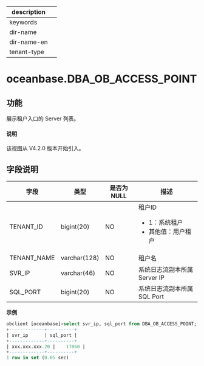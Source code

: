 |description||
|---|---|
|keywords||
|dir-name||
|dir-name-en||
|tenant-type||

# oceanbase.DBA_OB_ACCESS_POINT

## 功能

展示租户入口的 Server 列表。

 <main id="notice" type='explain'>
   <h4>说明</h4>
   <p>该视图从 V4.2.0 版本开始引入。</p>
 </main>

## 字段说明

| 字段 | 类型 | 是否为 NULL | 描述 |
| --- | --- | --- | --- |
| TENANT_ID | bigint(20)   | NO | 租户ID<ul><li>1：系统租户  </li><li>其他值：用户租户 </li></ul>|
| TENANT_NAME | varchar(128) | NO | 租户名 |
| SVR_IP | varchar(46) | NO | 系统日志流副本所属 Server IP |
| SQL_PORT | bigint(20) | NO | 系统日志流副本所属 SQL  Port |

**示例**

```sql
obclient [oceanbase]>select svr_ip, sql_port from DBA_OB_ACCESS_POINT;
+-------------+----------+
| svr_ip      | sql_port |
+-------------+----------+
| xxx.xxx.xxx.20 |    17860 |
+-------------+----------+
1 row in set (0.05 sec)
```